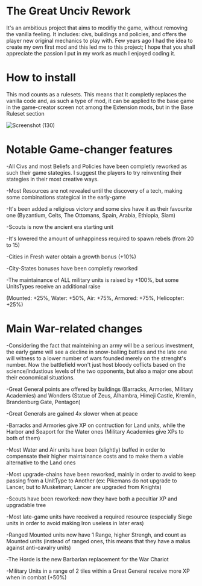 # The Great Unciv Rework
It's an ambitious project that aims to modifiy the game, without removing the vanilla feeling. It includes: civs, buildings and policies, and offers the player new original mechanics to play with. Few years ago I had the idea to create my own first mod and this led me to this project; I hope that you shall appreciate the passion I put in my work as much I enjoyed coding it.



# How to install
This mod counts as a rulesets. This means that It completly replaces the vanilla code and, as such a type of mod, it can be applied to the base game in the game-creator screen not among the Extension mods, but in the Base Ruleset section

![Screenshot (130)](https://user-images.githubusercontent.com/102094544/220199396-d4b7b514-f521-4c37-8cd9-07aa77811ba0.png)


# Notable Game-changer features

-All Civs and most Beliefs and Policies have been completly reworked as such their game stategies. I suggest the players to try reinventing their stategies in their most creative ways.

-Most Resources are not revealed until the discovery of a tech, making some combinations stategical in the early-game

-It's been added a religious victory and some civs have it as their favourite one (Byzantium, Celts, The Ottomans, Spain, Arabia, Ethiopia, Siam)

-Scouts is now the ancient era starting unit

-It's lowered the amount of unhappiness required to spawn rebels (from 20 to 15)

-Cities in Fresh water obtain a growth bonus (+10%)

-City-States bonuses have been completly reworked

-The maintainance of ALL military units is raised by +100%, but some UnitsTypes receive an additional raise

(Mounted: +25%,
 Water: +50%,
 Air: +75%,
 Armored: +75%,
 Helicopter: +25%)
 
 
# Main War-related changes
  
-Considering the fact that mainteining an army will be a serious investment, the early game will see a decline in snow-balling battles and the late one will witness to a lower number of wars founded merely on the strenght's number. Now the battlefield won't just host bloody coflicts based on the science/industious levels of the two opponents, but also a major one about their economical situations.

-Great General points are offered by buildings (Barracks, Armories, Military Academies) and Wonders (Statue of Zeus, Alhambra, Himeji Castle, Kremlin, Brandenburg Gate, Pentagon)

-Great Generals are gained 4x slower when at peace

-Barracks and Armories give XP on contruction for Land units, while the Harbor and Seaport for the Water ones (Military Academies give XPs to both of them)

-Most Water and Air units have been (slightly) buffed in order to compensate their higher maintainance costs and to make them a viable alternative to the Land ones
 
 -Most upgrade-chains have been reworked, mainly in order to avoid to keep passing from a UnitType to Another (ex: Pikemans do not upgrade to Lancer, but to Musketman; Lancer are upgraded from Knights)
 
 -Scouts have been reworked: now they have both a pecultiar XP and upgradable tree
 
 -Most late-game units have received a required resource (especially Siege units in order to avoid making Iron useless in later eras)
 
 -Ranged Mounted units now have 1 Range, higher Strengh, and count as Mounted units (instead of ranged ones, this means that they have a malus against anti-cavalry units)
 
 -The Horde is the new Barbarian replacement for the War Chariot
 
 -Military Units in a range of 2 tiles within a Great General receive more XP when in combat (+50%)
